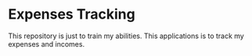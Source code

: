 # Expenses Tracking


This repository is just to train my abilities. This applications is to track my expenses and incomes.